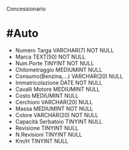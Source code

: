 Concessionario


# #Auto

- Numero Targa VARCHAR(7) NOT NULL 
- Marca TEXT(50) NOT NULL
- Num.Porte TINYINT NOT NULL
- Chilometraggio MEDIUMINT NULL
- Consumo(Benzina,...) VARCHAR(20) NULL
- Immatricolazione DATE NOT NULL
- Cavalli Motore MEDIUMINT NULL
- Costo MEDIUMINT NULL
- Cerchioni VARCHAR(20) NULL
- Massa MEDIUMINT NOT NULL
- Colore VARCHAR(20) NOT NULL
- Capacità Serbatoio TINYINT NULL
- Revisione TINYINT NULL
- N.Revisioni TINYINT NULL
- Km/H  TINYINT NULL